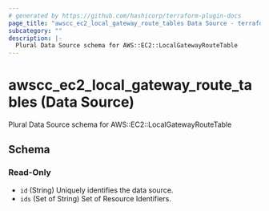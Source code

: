 ```yaml
---
# generated by https://github.com/hashicorp/terraform-plugin-docs
page_title: "awscc_ec2_local_gateway_route_tables Data Source - terraform-provider-awscc"
subcategory: ""
description: |-
  Plural Data Source schema for AWS::EC2::LocalGatewayRouteTable
---
```


# awscc_ec2_local_gateway_route_tables (Data Source)

Plural Data Source schema for AWS::EC2::LocalGatewayRouteTable



<!-- schema generated by tfplugindocs -->
## Schema

### Read-Only

- `id` (String) Uniquely identifies the data source.
- `ids` (Set of String) Set of Resource Identifiers.


